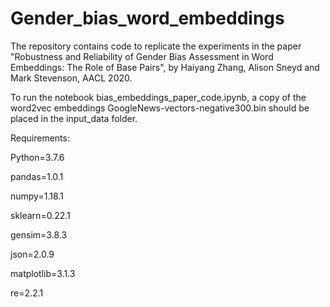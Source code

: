 # Gender_bias_word_embeddings

The repository contains code to replicate the experiments in the paper "Robustness and Reliability of Gender Bias Assessment in Word Embeddings: The Role of Base Pairs", by Haiyang Zhang, Alison Sneyd and Mark Stevenson, AACL 2020.

To run the notebook bias_embeddings_paper_code.ipynb, a copy of the word2vec embeddings GoogleNews-vectors-negative300.bin should be placed in the input_data folder.


Requirements:

Python=3.7.6

pandas=1.0.1

numpy=1.18.1

sklearn=0.22.1

gensim=3.8.3

json=2.0.9

matplotlib=3.1.3

re=2.2.1
